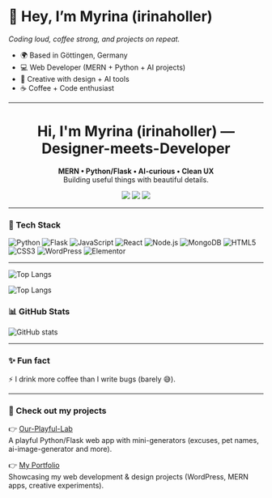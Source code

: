# 🤘 Hey, I’m Myrina (irinaholler)

*Coding loud, coffee strong, and projects on repeat.*

- 🌍 Based in Göttingen, Germany  
- 💻 Web Developer (MERN + Python + AI projects)  
- 🎨 Creative with design + AI tools  
- ☕ Coffee + Code enthusiast  

---

<!-- Hero -->
<h1 align="center">Hi, I'm Myrina (irinaholler) — Designer-meets-Developer</h1>
<p align="center">
  <strong>MERN • Python/Flask • AI-curious • Clean UX</strong><br/>
  Building useful things with beautiful details.
</p>

<p align="center">
  <a href="https://myrina.de/portfolio/"><img src="https://img.shields.io/badge/Portfolio-myrina.de-ff4db8?style=for-the-badge" /></a>
  <a href="https://github.com/irinaholler?tab=repositories"><img src="https://img.shields.io/badge/Repos-@irinaholler-00d1ff?style=for-the-badge" /></a>
  <img src="https://komarev.com/ghpvc/?username=irinaholler&style=for-the-badge&color=grey" />
</p>

---

### 🚀 Tech Stack

<!-- Core -->
![Python](https://img.shields.io/badge/Python-3776AB?logo=python&logoColor=white)
![Flask](https://img.shields.io/badge/Flask-000000?logo=flask&logoColor=white)
![JavaScript](https://img.shields.io/badge/JavaScript-F7DF1E?logo=javascript&logoColor=black)
![React](https://img.shields.io/badge/React-20232A?logo=react&logoColor=61DAFB)
![Node.js](https://img.shields.io/badge/Node.js-43853D?logo=node-dot-js&logoColor=white)
![MongoDB](https://img.shields.io/badge/MongoDB-4EA94B?logo=mongodb&logoColor=white)
![HTML5](https://img.shields.io/badge/HTML5-E34F26?logo=html5&logoColor=white)
![CSS3](https://img.shields.io/badge/CSS3-1572B6?logo=css3&logoColor=white)
![WordPress](https://img.shields.io/badge/WordPress-21759B?logo=wordpress&logoColor=white)
![Elementor](https://img.shields.io/badge/Elementor-92003B?logo=elementor&logoColor=white)

---
![Top Langs](https://github-readme-stats.vercel.app/api/top-langs/?username=irinaholler&layout=compact&theme=radical&hide=Jupyter%20Notebook,SCSS&exclude_repo=portfolio,our-playful-lab)


![Top Langs](https://github-readme-stats.vercel.app/api/top-langs/?username=irinaholler&layout=compact&theme=radical)



### 📊 GitHub Stats
![GitHub stats](https://github-readme-stats.vercel.app/api?username=irinaholler&show_icons=true&theme=radical)

---

### ✨ Fun fact
⚡ I drink more coffee than I write bugs (barely 😅).  

---

### 📌 Check out my projects

👉 [Our-Playful-Lab](https://github.com/irinaholler/Our-Playful-Lab)  
A playful Python/Flask web app with mini-generators (excuses, pet names, ai-image-generator and more).  

👉 [My Portfolio](https://myrina.de/portfolio/)  
Showcasing my web development & design projects (WordPress, MERN apps, creative experiments).

